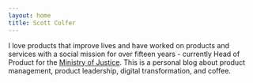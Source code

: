 ```yaml
---
layout: home
title: Scott Colfer
---
```

I love products that improve lives and have worked on products and services with a social mission for over fifteen years - currently Head of Product for the [Ministry of Justice](https://www.gov.uk/government/organisations/ministry-of-justice/). This is a personal blog about product management, product leadership, digital transformation, and coffee.
